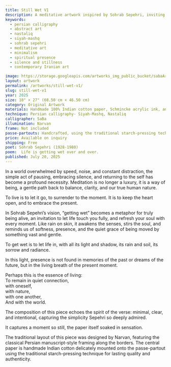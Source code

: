 ```yaml
---
title: Still Wet V1
description: A meditative artwork inspired by Sohrab Sepehri, inviting presence, softness, and inner stillness through minimal Persian design and poetic depth.
keywords:
  - persian calligraphy
  - abstract art
  - nastaliq
  - siyah-mashq
  - sohrab sepehri
  - meditative art
  - minimalism
  - spiritual presence
  - silence and stillness
  - contemporary Iranian art

image: https://storage.googleapis.com/artworks_img_public_bucket/sabaArtGallery/sillWet/thumbnail/stilWet-S-01.jpg
layout: artwork
permalink: /artworks/still-wet-v1/
slug: still-wet-v1
year: 2025
size: 18" × 27" (68.50 cm × 46.50 cm)
category: Original Artwork
materials: Handmade 100% Indian cotton paper, Schmincke acrylic ink, and a handcrafted wooden paddle-shaped pen (chosen over a reed pen due to its broader width).
technique: Persian calligraphy- Siyah-Mashq, Nastaliq
calligrapher: SaBa
illumination: Narvan
frame: Not included 
passe-partouts: Handcrafted, using the traditional starch-pressing technique for lasting quality and authenticity.
price: Available on inquiry
shipping: Free
poet: Sohrab Sepehri (1928-1980)
poem:  Life is getting wet over and over.
published: July 20, 2025
---
```



<div class="space-y-5">
    <p class="showTex">In a world overwhelmed by speed, noise, and constant distraction, the simple act of pausing, embracing silence, and returning to the self has become a profound necessity. Meditation is no longer a luxury, it is a way of being, a gentle path back to balance, clarity, and our true human nature. </p>
    <p class="showTex">
        To live is to let it go, to surrender to the moment.
        It is to keep the heart open, and to embrace the present.
    </p>
    <p class="showTex">In Sohrab Sepehri’s vision, “getting wet” becomes a metaphor for truly being alive, an invitation to let life touch you fully, and refresh your soul with every moment. Like rain on skin, it awakens the senses, stirs the soul, and reminds us of softness, presence, and the quiet grace of being moved by something vast and gentle.</p>
    <p class="showTex">
        To get wet is to let life in, with all its light and shadow, its rain and soil, its sorrow and radiance.
    </p>
    <p class="showTex">In this light, presence is not found in memories of the past or dreams of the future, but in the living breath of the present moment.</p>
     <p class="showTex">
         Perhaps this is the essence of living:<br>
         To remain in quiet connection,<br>
         with oneself,<br>
         with nature,<br>
         with one another,<br>
         And with the world.<br>
     </p>
    <p class="showTex">The composition of this piece echoes the spirit of the verse: minimal, clear, and intentional, capturing the simplicity Sepehri so deeply admired.</p>
    <p class="showTex">It captures a moment so still, the paper itself soaked in sensation. </p>
    <p class="showTex">The traditional layout of this piece was designed by Narvan, featuring the classical Persian manuscript-style framing along the borders. The central paper is handmade Indian cotton delicately mounted onto the passe-partout using the traditional starch-pressing technique for lasting quality and authenticity.</p>
</div>
